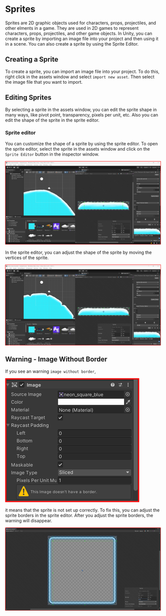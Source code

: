 # Sprites

Sprites are 2D graphic objects used for characters, props, projectiles, and other elments in a game. They are used in 2D games to represent characters, props, projectiles, and other game objects. In Unity, you can create a sprite by importing an image file into your project and then using it in a scene. You can also create a sprite by using the Sprite Editor.

## Creating a Sprite

To create a sprite, you can import an image file into your project. To do this, right click in the assets window and select `import new asset`. Then select the image file that you want to import.

## Editing Sprites

By selecting a sprite in the assets window, you can edit the sprite shape in many ways, like pivot point, transparency, pixels per unit, etc. Also you can edit the shape of the sprite in the sprite editor.

### Sprite editor

You can customize the shape of a sprite by using the sprite editor. To open the sprite editor, select the sprite in the assets window and click on the `Sprite Editor` button in the inspector window.

![Sprite editor](./assets/sprite_editor.png)

In the sprite editor, you can adjust the shape of the sprite by moving the vertices of the sprite. 

![Edited sprite](./assets/edited_sprite.png)

## Warning - Image Without Border

If you see an warning `image without border`, 

![Error image](./assets/image_without_border.png)

it means that the sprite is not set up correctly. To fix this, you can adjust the sprite borders in the sprite editor. 
After you adjust the sprite borders, the warning will disappear.

![Sprite editor](./assets/sprite_editor2.png)
